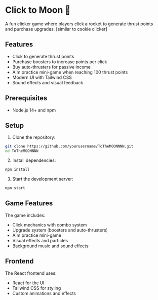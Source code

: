 # Click to Moon 🚀

A fun clicker game where players click a rocket to generate thrust points and purchase upgrades. [similar to cookie clicker]

## Features

- Click to generate thrust points
- Purchase boosters to increase points per click
- Buy auto-thrusters for passive income
- Aim practice mini-game when reaching 100 thrust points
- Modern UI with Tailwind CSS
- Sound effects and visual feedback

## Prerequisites

- Node.js 14+ and npm

## Setup

1. Clone the repository:
```bash
git clone https://github.com/yourusername/ToTheMOONNNN.git
cd ToTheMOONNNN
```

2. Install dependencies:
```bash
npm install
```

3. Start the development server:
```bash
npm start
```

## Game Features

The game includes:
- Click mechanics with combo system
- Upgrade system (boosters and auto-thrusters)
- Aim practice mini-game
- Visual effects and particles
- Background music and sound effects

## Frontend

The React frontend uses:
- React for the UI
- Tailwind CSS for styling
- Custom animations and effects
